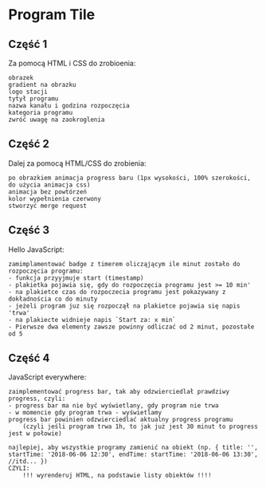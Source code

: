 # Program Tile


## Część 1 

Za pomocą HTML i CSS do zrobioenia: 
	
    obrazek
	gradient na obrazku
	logo stacji
	tytył programu
	nazwa kanału i godzina rozpoczęcia
	kategoria programu
	zwróć uwagę na zaokroglenia
	
## Część 2

Dalej za pomocą HTML/CSS do zrobienia:

    po obrazkiem animacja progress baru (1px wysokości, 100% szerokości, do użycia animacja css)
    animacja bez powtórzeń
    kolor wypełnienia czerwony
    stworzyć merge request

## Część 3

Hello JavaScript:

	zamimplamentować badge z timerem olicząjącym ile minut zostało do rozpoczęcia programu:
	- funkcja przyyjmuje start (timestamp)
	- plakietka pojawia się, gdy do rozpoczęcia programu jest >= 10 min'
	- na plakietce czas do rozpoczecia programu jest pokazywany z dokładnościa co do minuty
	- jeżeli program juz się rozpoczął na plakietce pojawia się napis 'trwa'
	- na plakiecte widnieje napis `Start za: x min`
	- Pierwsze dwa elementy zawsze powinny odliczać od 2 minut, pozostałe od 5

## Część 4

JavaScript everywhere:
 
    
    zaimplementować progress bar, tak aby odzwierciedlał prawdziwy progress, czyli:
    - progress bar ma nie być wyświetlany, gdy program nie trwa
    - w momencie gdy program trwa - wyświetlamy
    progress bar powinien odzwierciedlać aktualny progress programu 
        (czyli jeśli program trwa 1h, to jak już jest 30 minut to progress jest w połowie)
        
    najlepiej, aby wszystkie programy zamienić na obiekt (np. { title: '', startTime: '2018-06-06 12:30', endTime: startTime: '2018-06-06 13:30', //itd... })
    CZYLI:
        !!! wyrenderuj HTML, na podstawie listy obiektów !!!!
    